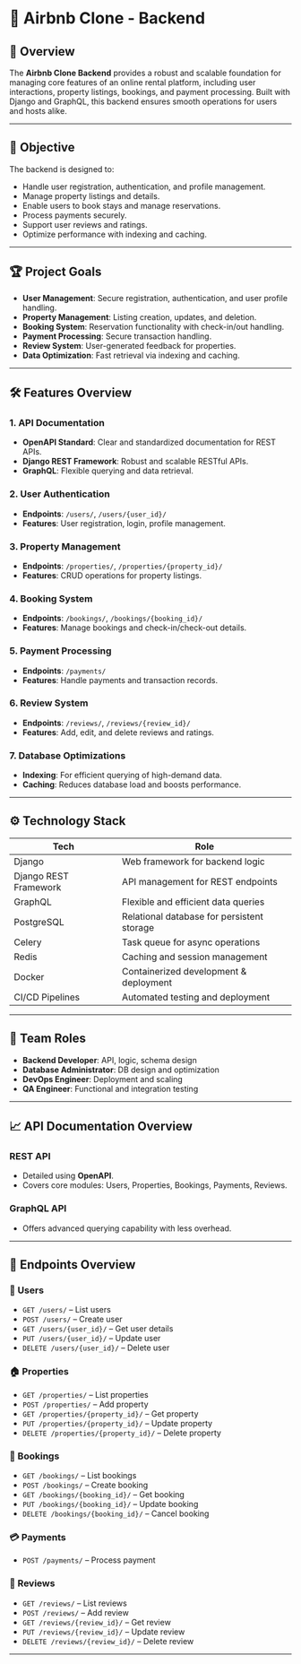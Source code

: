 # 🏡 Airbnb Clone - Backend

## 🚀 Overview

The **Airbnb Clone Backend** provides a robust and scalable foundation for managing core features of an online rental platform, including user interactions, property listings, bookings, and payment processing. Built with Django and GraphQL, this backend ensures smooth operations for users and hosts alike.

---

## 🎯 Objective

The backend is designed to:
- Handle user registration, authentication, and profile management.
- Manage property listings and details.
- Enable users to book stays and manage reservations.
- Process payments securely.
- Support user reviews and ratings.
- Optimize performance with indexing and caching.

---

## 🏆 Project Goals

- **User Management**: Secure registration, authentication, and user profile handling.
- **Property Management**: Listing creation, updates, and deletion.
- **Booking System**: Reservation functionality with check-in/out handling.
- **Payment Processing**: Secure transaction handling.
- **Review System**: User-generated feedback for properties.
- **Data Optimization**: Fast retrieval via indexing and caching.

---

## 🛠️ Features Overview

### 1. API Documentation
- **OpenAPI Standard**: Clear and standardized documentation for REST APIs.
- **Django REST Framework**: Robust and scalable RESTful APIs.
- **GraphQL**: Flexible querying and data retrieval.

### 2. User Authentication
- **Endpoints**: `/users/`, `/users/{user_id}/`
- **Features**: User registration, login, profile management.

### 3. Property Management
- **Endpoints**: `/properties/`, `/properties/{property_id}/`
- **Features**: CRUD operations for property listings.

### 4. Booking System
- **Endpoints**: `/bookings/`, `/bookings/{booking_id}/`
- **Features**: Manage bookings and check-in/check-out details.

### 5. Payment Processing
- **Endpoints**: `/payments/`
- **Features**: Handle payments and transaction records.

### 6. Review System
- **Endpoints**: `/reviews/`, `/reviews/{review_id}/`
- **Features**: Add, edit, and delete reviews and ratings.

### 7. Database Optimizations
- **Indexing**: For efficient querying of high-demand data.
- **Caching**: Reduces database load and boosts performance.

---

## ⚙️ Technology Stack

| Tech               | Role                                      |
|--------------------|-------------------------------------------|
| Django             | Web framework for backend logic           |
| Django REST Framework | API management for REST endpoints     |
| GraphQL            | Flexible and efficient data queries       |
| PostgreSQL         | Relational database for persistent storage|
| Celery             | Task queue for async operations           |
| Redis              | Caching and session management            |
| Docker             | Containerized development & deployment    |
| CI/CD Pipelines    | Automated testing and deployment          |

---

## 👥 Team Roles

- **Backend Developer**: API, logic, schema design
- **Database Administrator**: DB design and optimization
- **DevOps Engineer**: Deployment and scaling
- **QA Engineer**: Functional and integration testing

---

## 📈 API Documentation Overview

### REST API
- Detailed using **OpenAPI**.
- Covers core modules: Users, Properties, Bookings, Payments, Reviews.

### GraphQL API
- Offers advanced querying capability with less overhead.

---

## 📌 Endpoints Overview

### 👤 Users
- `GET /users/` – List users  
- `POST /users/` – Create user  
- `GET /users/{user_id}/` – Get user details  
- `PUT /users/{user_id}/` – Update user  
- `DELETE /users/{user_id}/` – Delete user  

### 🏠 Properties
- `GET /properties/` – List properties  
- `POST /properties/` – Add property  
- `GET /properties/{property_id}/` – Get property  
- `PUT /properties/{property_id}/` – Update property  
- `DELETE /properties/{property_id}/` – Delete property  

### 📆 Bookings
- `GET /bookings/` – List bookings  
- `POST /bookings/` – Create booking  
- `GET /bookings/{booking_id}/` – Get booking  
- `PUT /bookings/{booking_id}/` – Update booking  
- `DELETE /bookings/{booking_id}/` – Cancel booking  

### 💳 Payments
- `POST /payments/` – Process payment  

### 🌟 Reviews
- `GET /reviews/` – List reviews  
- `POST /reviews/` – Add review  
- `GET /reviews/{review_id}/` – Get review  
- `PUT /reviews/{review_id}/` – Update review  
- `DELETE /reviews/{review_id}/` – Delete review  

---

